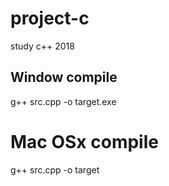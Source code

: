 # project-c
study c++ 2018 

## Window compile
g++ src.cpp -o target.exe

# Mac OSx compile 
g++ src.cpp -o target

